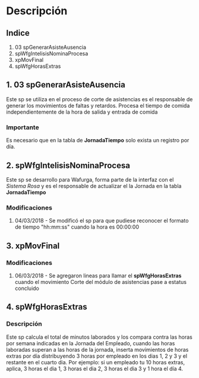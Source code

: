 # Descripción
## Indice
1. 03 spGenerarAsisteAusencia
2. spWfgIntelisisNominaProcesa
3. xpMovFinal
4. spWfgHorasExtras
## 1. 03 spGenerarAsisteAusencia
Este sp se utiliza en el proceso de corte de asistencias es el responsable de generar los movimientos de faltas y retardos.
Procesa el tiempo de comida independientemente de la hora de salida y entrada de comida
### Importante
Es necesario que en la tabla de **JornadaTiempo** solo exista un registro por día.
## 2. spWfgIntelisisNominaProcesa
Este sp se desarrollo para Wafurga, forma parte de la interfaz con el *Sistema Rosa* y es el responsable de actualizar el la Jornada en la tabla **JornadaTiempo**
### Modificaciones
1. 04/03/2018 - Se modificó el sp para que pudiese reconocer el formato de tiempo "hh:mm:ss" cuando la hora es 00:00:00
## 3. xpMovFinal
### Modificaciones
1. 06/03/2018 - Se agregaron lineas para llamar el **spWfgHorasExtras** cuando el movimiento Corte del módulo de asistencias pase a estatus concluido
## 4. spWfgHorasExtras
### Descripción
Este sp calcula el total de minutos laborados y los compara contra las horas por semana indicadas en la Jornada del Empleado, cuando las horas laboradas superan a las horas de la jornada, inserta movimientos de horas extras por día distribuyendo 3 horas por empleado en los dias 1, 2 y 3 y el restante en el cuarto dia.
Por ejemplo: si un empleado tu 10 horas extras, aplica, 3 horas el dia 1, 3 horas el dia 2, 3 horas el dia 3 y 1 hora el día 4.
